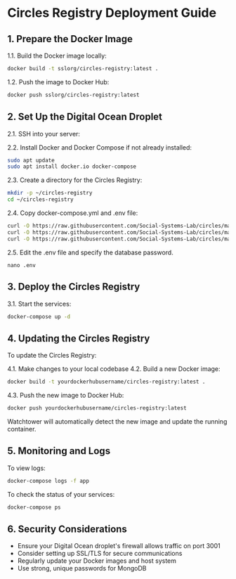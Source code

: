 # Circles Registry Deployment Guide

## 1. Prepare the Docker Image

1.1. Build the Docker image locally:

```bash
docker build -t sslorg/circles-registry:latest .
```

1.2. Push the image to Docker Hub:

```bash
docker push sslorg/circles-registry:latest
```

## 2. Set Up the Digital Ocean Droplet

2.1. SSH into your server:

2.2. Install Docker and Docker Compose if not already installed:

```bash
sudo apt update
sudo apt install docker.io docker-compose
```

2.3. Create a directory for the Circles Registry:

```bash
mkdir -p ~/circles-registry
cd ~/circles-registry
```

2.4. Copy docker-compose.yml and .env file:

```bash
curl -O https://raw.githubusercontent.com/Social-Systems-Lab/circles/main/circles-registry/docker-compose.yml
curl -O https://raw.githubusercontent.com/Social-Systems-Lab/circles/main/circles-registry/.env
curl -O https://raw.githubusercontent.com/Social-Systems-Lab/circles/main/circles-registry/nginx.conf
```

2.5. Edit the .env file and specify the database password.

```
nano .env
```

## 3. Deploy the Circles Registry

3.1. Start the services:

```bash
docker-compose up -d
```

## 4. Updating the Circles Registry

To update the Circles Registry:

4.1. Make changes to your local codebase
4.2. Build a new Docker image:

```bash
docker build -t yourdockerhubusername/circles-registry:latest .
```

4.3. Push the new image to Docker Hub:

```bash
docker push yourdockerhubusername/circles-registry:latest
```

Watchtower will automatically detect the new image and update the running container.

## 5. Monitoring and Logs

To view logs:

```bash
docker-compose logs -f app
```

To check the status of your services:

```bash
docker-compose ps
```

## 6. Security Considerations

-   Ensure your Digital Ocean droplet's firewall allows traffic on port 3001
-   Consider setting up SSL/TLS for secure communications
-   Regularly update your Docker images and host system
-   Use strong, unique passwords for MongoDB
